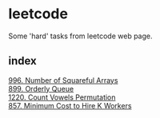 # leetcode
Some 'hard' tasks from leetcode web page.

## index

[996. Number of Squareful Arrays](https://leetcode.com/problems/number-of-squareful-arrays)  
[899. Orderly Queue](https://leetcode.com/problems/orderly-queue/)  
[1220. Count Vowels Permutation](https://leetcode.com/problems/count-vowels-permutation/)  
[857. Minimum Cost to Hire K Workers](https://leetcode.com/problems/minimum-cost-to-hire-k-workers/)  
